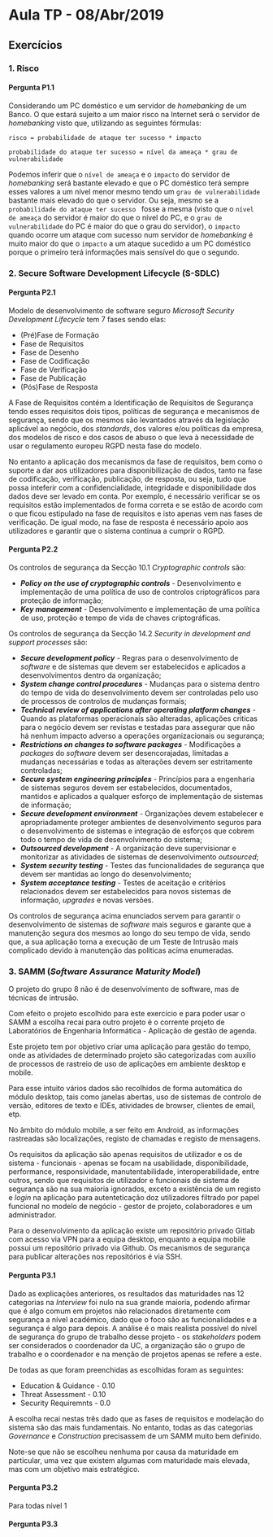 # Aula TP - 08/Abr/2019
## Exercícios

### 1. Risco
#### Pergunta P1.1

Considerando um PC doméstico e um servidor de *homebanking* de um Banco. O que estará sujeito a um maior risco na Internet será o servidor de _homebanking_ visto que, utilizando as seguintes fórmulas:

```risco = probabilidade de ataque ter sucesso * impacto```

```probabilidade do ataque ter sucesso = nível da ameaça * grau de vulnerabilidade```

Podemos inferir que o ```nível de ameaça``` e o ```impacto``` do servidor de *homebanking* será bastante elevado e que o PC doméstico terá sempre esses valores a um nível menor mesmo tendo um ```grau de vulnerabilidade``` bastante mais elevado do que o servidor. Ou seja, mesmo se a ```probabilidade do ataque ter sucesso ``` fosse a mesma (visto que o ```nível de ameaça``` do servidor é maior do que o nível do PC, e o ```grau de vulnerabilidade``` do PC é maior do que o grau do servidor), o ```impacto``` quando ocorre um ataque com sucesso num servidor de *homebanking* é muito maior do que o ```impacto``` a um ataque sucedido a um PC doméstico porque o primeiro terá informações mais sensível do que o segundo.



### 2. Secure Software Development Lifecycle (S-SDLC)
#### Pergunta P2.1

Modelo de desenvolvimento de software seguro *Microsoft Security Development Lifecycle* tem 7 fases sendo elas: 

- (Pré)Fase de Formação
- Fase de Requisitos
- Fase de Desenho
- Fase de Codificação
- Fase de Verificação
- Fase de Publicação
- (Pós)Fase de Resposta

A Fase de Requisitos contém a Identificação de Requisitos de Segurança tendo esses requisitos dois tipos, políticas de segurança e mecanismos de segurança, sendo que os mesmos são levantados através da legislação aplicável ao negócio, dos *standards*, dos valores e/ou políticas da empresa, dos modelos de risco e dos casos de abuso o que leva à necessidade de usar o regulamento europeu RGPD nesta fase do modelo.

No entanto a aplicação dos mecanismos da fase de requisitos, bem como o suporte a dar aos utilizadores para disponibilização de dados, tanto na fase de codificação, verificação, publicação, de resposta, ou seja, tudo que possa inteferir com a confidencialidade, integridade e disponibilidade dos dados deve ser levado em conta. Por exemplo, é necessário verificar se os requisitos estão implementados de forma correta e se estão de acordo com o que ficou estipulado na fase de requisitos e isto apenas vem nas fases de verificação. De igual modo, na fase de resposta é necessário apoio aos utilizadores e garantir que o sistema continua a cumprir o RGPD.

#### Pergunta P2.2

Os controlos de segurança da Secção 10.1 *Cryptographic controls* são:

- ***Policy on the use of cryptographic controls*** - Desenvolvimento e implementação de uma política de uso de controlos criptográficos para proteção de informação;
- ***Key management*** - Desenvolvimento e implementação de uma política de uso, proteção e tempo de vida de chaves criptográficas.

Os controlos de segurança da Secção 14.2 *Security in development and support processes* são:

- ***Secure development policy*** - Regras para o desenvolvimento de *software* e de sistemas que devem ser estabelecidos e aplicados a desenvolvimentos dentro da organização;
- ***System change control procedures*** - Mudanças para o sistema dentro do tempo de vida do desenvolvimento devem ser controladas pelo uso de processos de controlos de mudanças formais;
- ***Technical review of applications after operating platform changes*** - Quando as plataformas operacionais são alteradas, aplicações criticas para o negócio devem ser revistas e testadas para assegurar que não há nenhum impacto adverso a operações organizacionais ou segurança;
- ***Restrictions on changes to software packages*** - Modificações a *packages* do *software* devem ser desencorajadas, limitadas a mudanças necessárias e todas as alterações devem ser estritamente controladas;
- ***Secure system engineering principles*** - Princípios para a engenharia de sistemas seguros devem ser estabelecidos, documentados, mantidos e aplicados a qualquer esforço de implementação de sistemas de informação;
- ***Secure development environment*** - Organizações devem estabelecer e apropriadamente proteger ambientes de desenvolvimento seguros para o desenvolvimento de sistemas e integração de esforços que cobrem todo o tempo de vida de desenvolvimento do sistema;
- ***Outsourced development*** - A organização deve supervisionar e monitorizar as atividades de sistemas de desenvolvimento *outsourced*;
- ***System security testing*** - Testes das funcionalidades de segurança que devem ser mantidas ao longo do desenvolvimento;
- ***System acceptance testing*** - Testes de aceitação e critérios relacionados devem ser estabelecidos para novos sistemas de informação, *upgrades* e novas versões.

Os controlos de segurança acima enunciados servem para garantir o desenvolvimento de sistemas de *software* mais seguros e garante que a manutenção segura dos mesmos ao longo do seu tempo de vida, sendo que, a sua aplicação torna a execução de um Teste de Intrusão mais complicado devido à manutenção das políticas acima enumeradas.



### 3. SAMM (_Software Assurance Maturity Model_)

O projeto do grupo 8 não é de desenvolvimento de software, mas de técnicas de intrusão. 

Com efeito o projeto escolhido para este exercício e para poder usar o SAMM a escolha recai para outro projeto é o corrente projeto de Laboratórios de Engenharia Informática - Aplicação de gestão de agenda.

Este projeto tem por objetivo criar uma aplicação para gestão do tempo, onde as atividades de determinado projeto são categorizadas com auxílio de processos de rastreio de uso de aplicações em ambiente desktop e mobile.

Para esse intuito vários dados são recolhidos de forma automática do módulo desktop, tais como janelas abertas, uso de sistemas de controlo de versão, editores de texto e IDEs, atividades de browser, clientes de email, etp.

No âmbito do módulo mobile, a ser feito em Android, as informações rastreadas são localizações, registo de chamadas e registo de mensagens.

Os requisitos da aplicação são apenas requisitos de utilizador e os de sistema - funcionais - apenas se focam na usabilidade, disponibilidade, performance, responsividade, manutentabilidade, interoperabilidade, entre outros, sendo que requisitos de utilizador e funcionais de sistema de segurança são na sua maioria ignorados, exceto a existência de um registo e _login_ na aplicação para autenteticação doz utilizadores filtrado por papel funcional no modelo de negócio - gestor de projeto, 
colaboradores e um administrador. 

Para o desenvolvimento da aplicação existe um repositório privado Gitlab com acesso via VPN para a equipa desktop, enquanto a equipa mobile possui um repositório privado via Github. Os mecanismos de segurança para publicar alterações nos repositórios é via SSH.

#### Pergunta P3.1

Dado as explicações anteriores, os resultados das maturidades nas 12 categorias na _Interview_ foi nulo na sua grande maioria, podendo afirmar que é algo comum em projetos não relacionados diretamente com segurança a nível académico, dado que o foco são as funcionalidades e a segurança é algo para depois. A análise é o mais realista possível do nível de segurança do grupo de trabalho desse projeto - os _stakeholders_ podem ser considerados o coordenador da UC, a organização são o grupo de trabalho e o coordenador e na menção de projetos apenas se refere a este.

De todas as que foram preenchidas as escolhidas foram as seguintes:
 
- Education & Guidance - 0.10
- Threat Assessment - 0.10
- Security Requiremnts - 0.0 

A escolha recai nestas três dado que as fases de requisitos e modelação do sistema são das mais fundamentais. No entanto, todas as das categorias _Governance_ e _Construction_ precisassem de um SAMM muito bem definido. 

Note-se que não se escolheu nenhuma por causa da maturidade em particular, uma vez que existem algumas com maturidade mais elevada, mas com um objetivo mais estratégico.


#### Pergunta P3.2

Para todas nível 1

#### Pergunta P3.3


